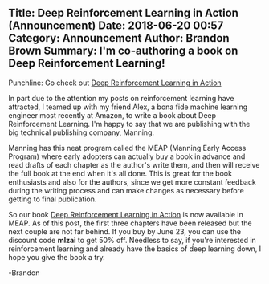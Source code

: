 Title: Deep Reinforcement Learning in Action (Announcement)
Date: 2018-06-20 00:57
Category: Announcement
Author: Brandon Brown
Summary: I'm co-authoring a book on Deep Reinforcement Learning!
---

Punchline: Go check out <a href="https://www.manning.com/books/deep-reinforcement-learning-in-action">Deep Reinforcement Learning in Action</a>

In part due to the attention my posts on reinforcement learning have attracted, I teamed up
with my friend Alex, a bona fide machine learning engineer most recently at Amazon, to write
a book about Deep Reinforcement Learning. I'm happy to say that we are publishing with the big technical publishing company, Manning.

Manning has this neat program called the MEAP (Manning Early Access Program) where
early adopters can actually buy a book in advance and read drafts of each chapter as the author's write them, and then will receive the full book at the end when it's all done. This is great for the book enthusiasts and also for the authors, since we get more constant feedback during the writing process and can make changes as necessary before getting
to final publication.

So our book <a href="https://www.manning.com/books/deep-reinforcement-learning-in-action">Deep Reinforcement Learning in Action</a> is now available in MEAP. As of this post, the first three chapters have been released but the next couple are not far behind. If you buy by June 23, you can use the discount code __mlzai__ to get 50% off. Needless to say, if you're interested in reinforcement learning and already have the basics of deep learning down, I hope you give the book a try.

-Brandon
